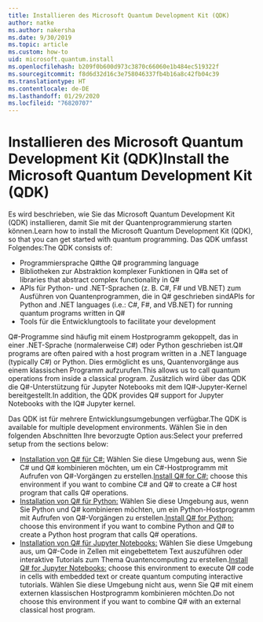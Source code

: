 ```yaml
---
title: Installieren des Microsoft Quantum Development Kit (QDK)
author: natke
ms.author: nakersha
ms.date: 9/30/2019
ms.topic: article
ms.custom: how-to
uid: microsoft.quantum.install
ms.openlocfilehash: b209f0b600d973c3870c66060e1b484ec519322f
ms.sourcegitcommit: f8d6d32d16c3e758046337fb4b16a8c42fb04c39
ms.translationtype: HT
ms.contentlocale: de-DE
ms.lasthandoff: 01/29/2020
ms.locfileid: "76820707"
---
```

# <a name="install-the-microsoft-quantum-development-kit-qdk"></a><span data-ttu-id="e35db-102">Installieren des Microsoft Quantum Development Kit (QDK)</span><span class="sxs-lookup"><span data-stu-id="e35db-102">Install the Microsoft Quantum Development Kit (QDK)</span></span>

<span data-ttu-id="e35db-103">Es wird beschrieben, wie Sie das Microsoft Quantum Development Kit (QDK) installieren, damit Sie mit der Quantenprogrammierung starten können.</span><span class="sxs-lookup"><span data-stu-id="e35db-103">Learn how to install the Microsoft Quantum Development Kit (QDK), so that you can get started with quantum programming.</span></span> <span data-ttu-id="e35db-104">Das QDK umfasst Folgendes:</span><span class="sxs-lookup"><span data-stu-id="e35db-104">The QDK consists of:</span></span>

- <span data-ttu-id="e35db-105">Programmiersprache Q#</span><span class="sxs-lookup"><span data-stu-id="e35db-105">the Q# programming language</span></span>
- <span data-ttu-id="e35db-106">Bibliotheken zur Abstraktion komplexer Funktionen in Q#</span><span class="sxs-lookup"><span data-stu-id="e35db-106">a set of libraries that abstract complex functionality in Q#</span></span>
- <span data-ttu-id="e35db-107">APIs für Python- und .NET-Sprachen (z. B. C#, F# und VB.NET) zum Ausführen von Quantenprogrammen, die in Q# geschrieben sind</span><span class="sxs-lookup"><span data-stu-id="e35db-107">APIs for Python and .NET languages (i.e.: C#, F#, and VB.NET) for running quantum programs written in Q#</span></span>
- <span data-ttu-id="e35db-108">Tools für die Entwicklung</span><span class="sxs-lookup"><span data-stu-id="e35db-108">tools to facilitate your development</span></span>

<span data-ttu-id="e35db-109">Q#-Programme sind häufig mit einem Hostprogramm gekoppelt, das in einer .NET-Sprache (normalerweise C#) oder Python geschrieben ist.</span><span class="sxs-lookup"><span data-stu-id="e35db-109">Q# programs are often paired with a host program written in a .NET language (typically C#) or Python.</span></span> <span data-ttu-id="e35db-110">Dies ermöglicht es uns, Quantenvorgänge aus einem klassischen Programm aufzurufen.</span><span class="sxs-lookup"><span data-stu-id="e35db-110">This allows us to call quantum operations from inside a classical program.</span></span>
<span data-ttu-id="e35db-111">Zusätzlich wird über das QDK die Q#-Unterstützung für Jupyter Notebooks mit dem IQ#-Jupyter-Kernel bereitgestellt.</span><span class="sxs-lookup"><span data-stu-id="e35db-111">In addition, the QDK provides Q# support for Jupyter Notebooks with the IQ# Jupyter kernel.</span></span>

<span data-ttu-id="e35db-112">Das QDK ist für mehrere Entwicklungsumgebungen verfügbar.</span><span class="sxs-lookup"><span data-stu-id="e35db-112">The QDK is available for multiple development environments.</span></span> <span data-ttu-id="e35db-113">Wählen Sie in den folgenden Abschnitten Ihre bevorzugte Option aus:</span><span class="sxs-lookup"><span data-stu-id="e35db-113">Select your preferred setup from the sections below:</span></span>

- <span data-ttu-id="e35db-114">[Installation von Q# für C#:](xref:microsoft.quantum.install.cs) Wählen Sie diese Umgebung aus, wenn Sie C# und Q# kombinieren möchten, um ein C#-Hostprogramm mit Aufrufen von Q#-Vorgängen zu erstellen.</span><span class="sxs-lookup"><span data-stu-id="e35db-114">[Install Q# for C#:](xref:microsoft.quantum.install.cs) choose this environment if you want to combine C# and Q# to create a C# host program that calls Q# operations.</span></span>
- <span data-ttu-id="e35db-115">[Installation von Q# für Python:](xref:microsoft.quantum.install.python) Wählen Sie diese Umgebung aus, wenn Sie Python und Q# kombinieren möchten, um ein Python-Hostprogramm mit Aufrufen von Q#-Vorgängen zu erstellen.</span><span class="sxs-lookup"><span data-stu-id="e35db-115">[Install Q# for Python:](xref:microsoft.quantum.install.python) choose this environment if you want to combine Python and Q# to create a Python host program that calls Q# operations.</span></span>
- <span data-ttu-id="e35db-116">[Installation von Q# für Jupyter Notebooks:](xref:microsoft.quantum.install.jupyter) Wählen Sie diese Umgebung aus, um Q#-Code in Zellen mit eingebettetem Text auszuführen oder interaktive Tutorials zum Thema Quantencomputing zu erstellen.</span><span class="sxs-lookup"><span data-stu-id="e35db-116">[Install Q# for Jupyter Notebooks:](xref:microsoft.quantum.install.jupyter) choose this environment to execute Q# code in cells with embedded text or create quantum computing interactive tutorials.</span></span> <span data-ttu-id="e35db-117">Wählen Sie diese Umgebung nicht aus, wenn Sie Q# mit einem externen klassischen Hostprogramm kombinieren möchten.</span><span class="sxs-lookup"><span data-stu-id="e35db-117">Do not choose this environment if you want to combine Q# with an external classical host program.</span></span>
